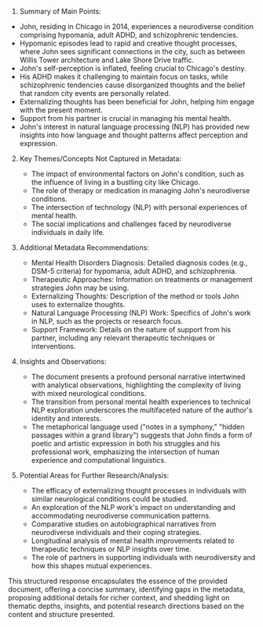 
 1. Summary of Main Points:
   - John, residing in Chicago in 2014, experiences a neurodiverse condition comprising hypomania, adult ADHD, and schizophrenic tendencies.
   - Hypomanic episodes lead to rapid and creative thought processes, where John sees significant connections in the city, such as between Willis Tower architecture and Lake Shore Drive traffic.
   - John's self-perception is inflated, feeling crucial to Chicago's destiny.
   - His ADHD makes it challenging to maintain focus on tasks, while schizophrenic tendencies cause disorganized thoughts and the belief that random city events are personally related.
   - Externalizing thoughts has been beneficial for John, helping him engage with the present moment.
   - Support from his partner is crucial in managing his mental health.
   - John's interest in natural language processing (NLP) has provided new insights into how language and thought patterns affect perception and expression.

2. Key Themes/Concepts Not Captured in Metadata:
   - The impact of environmental factors on John's condition, such as the influence of living in a bustling city like Chicago.
   - The role of therapy or medication in managing John's neurodiverse conditions.
   - The intersection of technology (NLP) with personal experiences of mental health.
   - The social implications and challenges faced by neurodiverse individuals in daily life.

3. Additional Metadata Recommendations:
   - Mental Health Disorders Diagnosis: Detailed diagnosis codes (e.g., DSM-5 criteria) for hypomania, adult ADHD, and schizophrenia.
   - Therapeutic Approaches: Information on treatments or management strategies John may be using.
   - Externalizing Thoughts: Description of the method or tools John uses to externalize thoughts.
   - Natural Language Processing (NLP) Work: Specifics of John's work in NLP, such as the projects or research focus.
   - Support Framework: Details on the nature of support from his partner, including any relevant therapeutic techniques or interventions.

4. Insights and Observations:
   - The document presents a profound personal narrative intertwined with analytical observations, highlighting the complexity of living with mixed neurological conditions.
   - The transition from personal mental health experiences to technical NLP exploration underscores the multifaceted nature of the author's identity and interests.
   - The metaphorical language used ("notes in a symphony," "hidden passages within a grand library") suggests that John finds a form of poetic and artistic expression in both his struggles and his professional work, emphasizing the intersection of human experience and computational linguistics.

5. Potential Areas for Further Research/Analysis:
   - The efficacy of externalizing thought processes in individuals with similar neurological conditions could be studied.
   - An exploration of the NLP work's impact on understanding and accommodating neurodiverse communication patterns.
   - Comparative studies on autobiographical narratives from neurodiverse individuals and their coping strategies.
   - Longitudinal analysis of mental health improvements related to therapeutic techniques or NLP insights over time.
   - The role of partners in supporting individuals with neurodiversity and how this shapes mutual experiences.

This structured response encapsulates the essence of the provided document, offering a concise summary, identifying gaps in the metadata, proposing additional details for richer context, and shedding light on thematic depths, insights, and potential research directions based on the content and structure presented.
